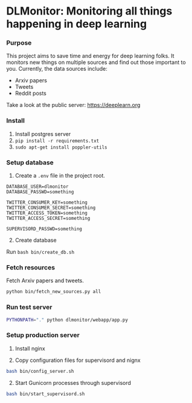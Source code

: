 # DLMonitor: Monitoring all things happening in deep learning

### Purpose

This project aims to save time and energy for deep learning folks.
It monitors new things on multiple sources and find out those important to you.
Currently, the data sources include:

- Arxiv papers
- Tweets
- Reddit posts

Take a look at the public server: https://deeplearn.org

### Install

1. Install postgres server
2. `pip install -r requirements.txt`
3. `sudo apt-get install poppler-utils`

### Setup database

1. Create a `.env` file in the project root.

```
DATABASE_USER=dlmonitor
DATABASE_PASSWD=something

TWITTER_CONSUMER_KEY=something
TWITTER_CONSUMER_SECRET=something
TWITTER_ACCESS_TOKEN=something
TWITTER_ACCESS_SECRET=something

SUPERVISORD_PASSWD=something
```

2. Create database

Run `bash bin/create_db.sh`

### Fetch resources

Fetch Arxiv papers and tweets.

```bash
python bin/fetch_new_sources.py all
```

### Run test server

```bash
PYTHONPATH="." python dlmonitor/webapp/app.py
```

### Setup production server

1. Install nginx

2. Copy configuration files for supervisord and nignx

```bash
bash bin/config_server.sh
```

2. Start Gunicorn processes through supervisord

```bash
bash bin/start_supervisord.sh
```

